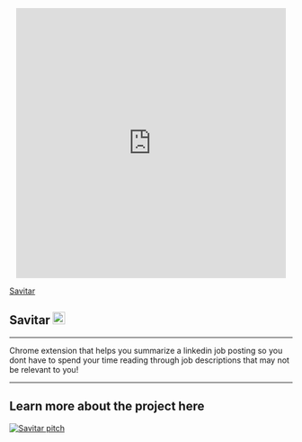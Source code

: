 <p align="center">
    <iframe src="https://giphy.com/embed/4PXPgPJqcMcJ6ian02" width="480" height="480" frameBorder="0" class="giphy-embed" allowFullScreen></iframe><p><a href="https://giphy.com/gifs/glitter-gold-new-years-4PXPgPJqcMcJ6ian02">Savitar</a></p>
</p>

## Savitar <img src="https://i.imgur.com/GOXKw9A.png" style="height:22px;"/>

---

Chrome extension that helps you summarize a linkedin job posting so you dont have to spend your time reading through job descriptions that may not be relevant to you!

---

## Learn more about the project here

[![Savitar pitch](https://img.youtube.com/vi/aRedmJN3bUc/0.jpg)](https://www.youtube.com/watch?v=aRedmJN3bUc)

